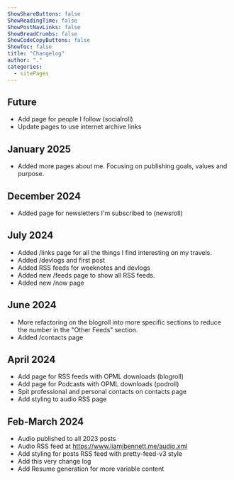 ```yaml
---
ShowShareButtons: false
ShowReadingTime: false
ShowPostNavLinks: false
ShowBreadCrumbs: false
ShowCodeCopyButtons: false
ShowToc: false
title: "Changelog"
author: "."
categories:
  - sitePages
---
```


## Future
* Add page for people I follow (socialroll)
* Update pages to use internet archive links

## January 2025
* Added more pages about me. Focusing on publishing goals, values and purpose. 

## December 2024
* Added page for newsletters I'm subscribed to (newsroll)
 
## July 2024
* Added /links page for all the things I find interesting on my travels.
* Added /devlogs and first post
* Added RSS feeds for weeknotes and devlogs
* Added new /feeds page to show all RSS feeds.
* Added new /now page

## June 2024
* More refactoring on the blogroll into more specific sections to reduce the number in the "Other Feeds" section.
* Added /contacts page

## April 2024
* Add page for RSS feeds with OPML downloads (blogroll)
* Add page for Podcasts with OPML downloads (podroll)
* Spit professional and personal contacts on contacts page
* Add styling to audio RSS page

## Feb-March 2024

* Audio published to all 2023 posts
* Audio RSS feed at https://www.liamjbennett.me/audio.xml
* Add styling for posts RSS feed with pretty-feed-v3 style
* Add this very change log
* Add Resume generation for more variable content